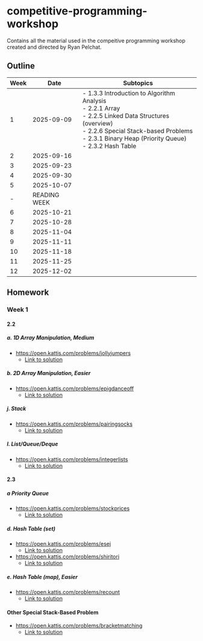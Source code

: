 # competitive-programming-workshop

Contains all the material used in the compeitive programming workshop created and directed by Ryan Pelchat.

## Outline

|Week|Date|Subtopics|
|---|---|---|
|1|2025-09-09|- 1.3.3 Introduction to Algorithm Analysis <br> - 2.2.1 Array <br> - 2.2.5 Linked Data Structures (overview) <br> - 2.2.6 Special Stack-based Problems <br> - 2.3.1 Binary Heap (Priority Queue) <br> - 2.3.2 Hash Table| 
|2|2025-09-16||
|3|2025-09-23||
|4|2025-09-30||
|5|2025-10-07||
|-|READING WEEK||
|6|2025-10-21||
|7|2025-10-28||
|8|2025-11-04||
|9|2025-11-11||
|10|2025-11-18||
|11|2025-11-25||
|12|2025-12-02||

## Homework

### Week 1

#### 2.2

##### a. 1D Array Manipulation, Medium

- <https://open.kattis.com/problems/jollyjumpers>
  - [Link to solution](Week_01/Homework_Solutions/jollyjumpers.py)

##### b. 2D Array Manipulation, Easier

- <https://open.kattis.com/problems/epigdanceoff>
  - [Link to solution](Week_01/Homework_Solutions/epigdanceoff.py)

##### j. Stack

- <https://open.kattis.com/problems/pairingsocks>
  - [Link to solution](Week_01/Homework_Solutions/pairingsocks.py)

##### l. List/Queue/Deque

- <https://open.kattis.com/problems/integerlists>
  - [Link to solution](Week_01/Homework_Solutions/integerlists.py)

#### 2.3

##### a Priority Queue

- <https://open.kattis.com/problems/stockprices>
  - [Link to solution](Week_01/Homework_Solutions/stockprices.py)

##### d. Hash Table (set)

- <https://open.kattis.com/problems/esej>
  - [Link to solution](Week_01/Homework_Solutions/esej.py)
- <https://open.kattis.com/problems/shiritori>
  - [Link to solution](Week_01/Homework_Solutions/shiritori.py)

##### e. Hash Table (map), Easier

- <https://open.kattis.com/problems/recount>
  - [Link to solution](Week_01/Homework_Solutions/recount.py)

#### Other Special Stack-Based Problem

- <https://open.kattis.com/problems/bracketmatching>
  - [Link to solution](Week_01/Homework_Solutions/bracketmatching.py)
